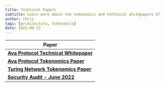 ```yaml
---
title: Technical Papers
subtitle: Learn more about the tokenomics and technical whitepapers of both Turing and OAK Networks
author: chris
tags: [architecture, tokenomics]
date: 2022-09-13
---
```


| Paper                                                                                        |
| -------------------------------------------------------------------------------------------- |
| [**Ava Protocol Technical Whitepaper**](/papers/oak_whitepaper.pdf)                               |
| [**Ava Protocol Tokenomics Paper**](/papers/oak_tokenomics_paper.pdf)                             |
| [**Turing Network Tokenomics Paper**](/papers/turing_tokenomics_paper.pdf)                       |
| [**Security Audit - June 2022**](/papers/SlowMist.Audit.Report.-.Turing.Network.-.June.2022.pdf) |